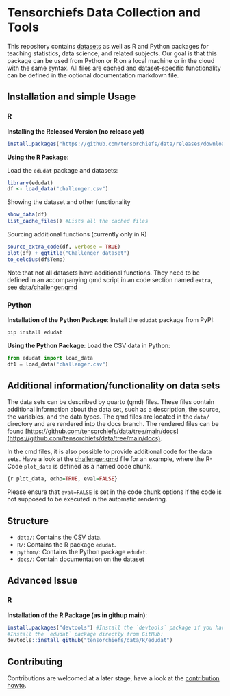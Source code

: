 # Tensorchiefs Data Collection and Tools

This repository contains [datasets](https://github.com/tensorchiefs/data/blob/main/docs/) as well as R and Python packages for teaching statistics, data science, and related subjects. Our goal is that this package can be used from Python or R on a local machine or in the cloud with the same syntax. All files are cached and dataset-specific functionality can be defined in the optional documentation markdown file. 


## Installation and simple Usage

### R

**Installing the Released Version (no release yet)**

```r
install.packages("https://github.com/tensorchiefs/data/releases/download/testrelease2/edudat_0.1.tar.gz", repos = NULL, type = "source")
```           

**Using the R Package**:

Load the `edudat` package and datasets:
  
```R
library(edudat)
df <- load_data("challenger.csv")
```
      
Showing the dataset and other functionality
  
```R
show_data(df)
list_cache_files() #Lists all the cached files
```
      
Sourcing additional functions (currently only in R)
  
```R
source_extra_code(df, verbose = TRUE)
plot(df) + ggtitle("Challenger dataset")
to_celcius(df$Temp)
```
    
Note that not all datasets have additional functions. They need to be defined in an accompanying qmd script in an code section named `extra`, see [data/challenger.qmd](data/challenger.qmd)

### Python

**Installation of the Python Package**:
Install the `edudat` package from PyPI:

``` bash
pip install edudat
```

**Using the Python Package**:
Load the CSV data in Python:

``` python
from edudat import load_data
df1 = load_data("challenger.csv")
```

## Additional information/functionality on data sets

The data sets can be described by quarto (qmd) files. These files contain additional information about the data set, such as a description, the source, the variables, and the data types. The qmd files are located in the `data/` directory and are rendered into the docs branch. The rendered files can be found [https://github.com/tensorchiefs/data/tree/main/docs](https://github.com/tensorchiefs/data/tree/main/docs).


In the cmd files, it is also possible to provide additional code for the data sets. Have a look at the [challenger.qmd](https://github.com/tensorchiefs/data/blob/main/data/challenger.qmd) file for an example, where the R-Code `plot_data` is defined as a named code chunk.

``` r
{r plot_data, echo=TRUE, eval=FALSE}
```

Please ensure that `eval=FALSE` is set in the code chunk options if the code is not supposed to be executed in the automatic rendering.

## Structure

-   `data/`: Contains the CSV data.
-   `R/`: Contains the R package `edudat`.
-   `python/`: Contains the Python package `edudat`.
-   `docs/`: Contain documentation on the dataset

## Advanced Issue

### R

**Installation of the R Package (as in githup main)**:
``` r
install.packages("devtools") #Install the `devtools` package if you haven't already:
#Install the `edudat` package directly from GitHub:
devtools::install_github("tensorchiefs/data/R/edudat")
```

## Contributing

Contributions are welcomed at a later stage, have a look at the [contribution howto](CONTRIBUTING.md).

